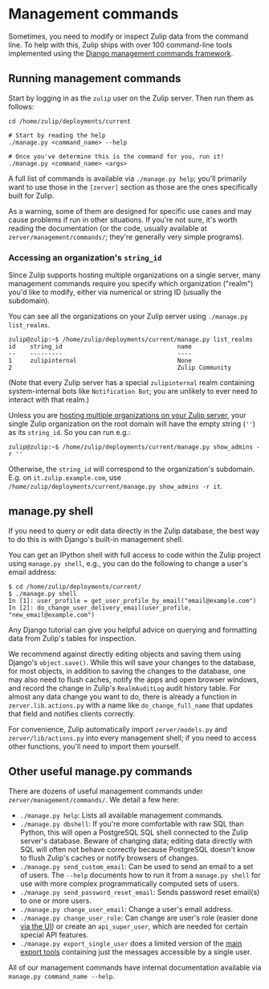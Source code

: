 # Management commands

Sometimes, you need to modify or inspect Zulip data from the command
line.  To help with this, Zulip ships with over 100 command-line tools
implemented using the [Django management commands
framework][django-management].

[django-management]: https://docs.djangoproject.com/en/2.2/ref/django-admin/#django-admin-and-manage-py

## Running management commands

Start by logging in as the `zulip` user on the Zulip server.  Then run
them as follows:

```
cd /home/zulip/deployments/current

# Start by reading the help
./manage.py <command_name> --help

# Once you've determine this is the command for you, run it!
./manage.py <command_name> <args>
```

A full list of commands is available via `./manage.py help`; you'll
primarily want to use those in the `[zerver]` section as those are the
ones specifically built for Zulip.

As a warning, some of them are designed for specific use cases and may
cause problems if run in other situations.  If you're not sure, it's
worth reading the documentation (or the code, usually available at
`zerver/management/commands/`; they're generally very simple programs).

### Accessing an organization's `string_id`

Since Zulip supports hosting multiple organizations on a single
server, many management commands require you specify which
organization ("realm") you'd like to modify, either via numerical or
string ID (usually the subdomain).

You can see all the organizations on your Zulip server using
`./manage.py list_realms`.

```
zulip@zulip:~$ /home/zulip/deployments/current/manage.py list_realms
id    string_id                                name
--    ---------                                ----
1     zulipinternal                            None
2                                              Zulip Community
```

(Note that every Zulip server has a special `zulipinternal` realm
containing system-internal bots like `Notification Bot`; you are
unlikely to ever need to interact with that realm.)

Unless you are
[hosting multiple organizations on your Zulip server](../production/multiple-organizations.md),
your single Zulip organization on the root domain will have the empty
string (`''`) as its `string_id`.  So you can run e.g.:

```
zulip@zulip:~$ /home/zulip/deployments/current/manage.py show_admins -r ''
```

Otherwise, the `string_id` will correspond to the organization's
subdomain.  E.g. on `it.zulip.example.com`, use
`/home/zulip/deployments/current/manage.py show_admins -r it`.

## manage.py shell

If you need to query or edit data directly in the Zulip database, the
best way to do this is with Django's built-in management shell.

You can get an IPython shell with full access to code within the Zulip
project using `manage.py shell`, e.g., you can do the following to
change a user's email address:

```
$ cd /home/zulip/deployments/current/
$ ./manage.py shell
In [1]: user_profile = get_user_profile_by_email("email@example.com")
In [2]: do_change_user_delivery_email(user_profile, "new_email@example.com")
```

Any Django tutorial can give you helpful advice on querying and
formatting data from Zulip's tables for inspection.

We recommend against directly editing objects and saving them using
Django's `object.save()`.  While this will save your changes to the
database, for most objects, in addition to saving the changes to the
database, one may also need to flush caches, notify the apps and open
browser windows, and record the change in Zulip's `RealmAuditLog`
audit history table.  For almost any data change you want to do, there
is already a function in `zerver.lib.actions.py` with a name like
`do_change_full_name` that updates that field and notifies clients
correctly.

For convenience, Zulip automatically import `zerver/models.py` and
`zerver/lib/actions.py` into every management shell; if you need to
access other functions, you'll need to import them yourself.

## Other useful manage.py commands

There are dozens of useful management commands under
`zerver/management/commands/`.  We detail a few here:

* `./manage.py help`: Lists all available management commands.
* `./manage.py dbshell`: If you're more comfortable with raw SQL than
  Python, this will open a PostgreSQL SQL shell connected to the Zulip
  server's database.  Beware of changing data; editing data directly
  with SQL will often not behave correctly because PostgreSQL doesn't
  know to flush Zulip's caches or notify browsers of changes.
* `./manage.py send_custom_email`: Can be used to send an email to a set
  of users.  The `--help` documents how to run it from a `manage.py
  shell` for use with more complex programmatically computed sets of
  users.
* `./manage.py send_password_reset_email`: Sends password reset email(s)
  to one or more users.
* `./manage.py change_user_email`: Change a user's email address.
* `./manage.py change_user_role`: Can change are user's role
  (easier done [via the
  UI](https://zulip.com/help/change-a-users-role)) or create an
  `api_super_user`, which are needed for certain special API features.
* `./manage.py export_single_user` does a limited version of the [main
  export tools](../production/export-and-import.md) containing just
  the messages accessible by a single user.

All of our management commands have internal documentation available
via `manage.py command_name --help`.
